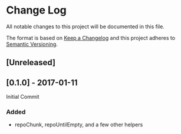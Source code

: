 # Change Log
All notable changes to this project will be documented in this file.

The format is based on [Keep a Changelog](http://keepachangelog.com/)
and this project adheres to [Semantic Versioning](http://semver.org/).

## [Unreleased]

## [0.1.0] - 2017-01-11

Initial Commit

### Added

- repoChunk, repoUntilEmpty, and a few other helpers
